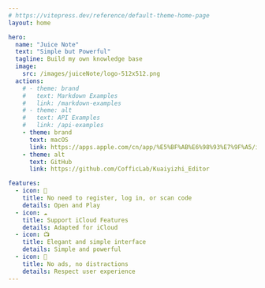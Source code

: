 ```yaml
---
# https://vitepress.dev/reference/default-theme-home-page
layout: home

hero:
  name: "Juice Note"
  text: "Simple but Powerful"
  tagline: Build my own knowledge base
  image: 
    src: /images/juiceNote/logo-512x512.png
  actions:
    # - theme: brand
    #   text: Markdown Examples
    #   link: /markdown-examples
    # - theme: alt
    #   text: API Examples
    #   link: /api-examples
    - theme: brand
      text: macOS
      link: https://apps.apple.com/cn/app/%E5%BF%AB%E6%98%93%E7%9F%A5/id6457892799
    - theme: alt
      text: GitHub
      link: https://github.com/CofficLab/Kuaiyizhi_Editor

features:
  - icon: 🔕
    title: No need to register, log in, or scan code
    details: Open and Play
  - icon: ☁️
    title: Support iCloud Features
    details: Adapted for iCloud
  - icon: 📺
    title: Elegant and simple interface
    details: Simple and powerful
  - icon: 🍵
    title: No ads, no distractions
    details: Respect user experience
---
```

